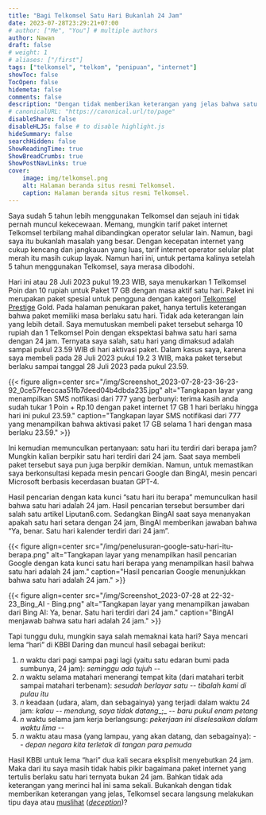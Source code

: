 ```yaml
---
title: "Bagi Telkomsel Satu Hari Bukanlah 24 Jam"
date: 2023-07-28T23:29:21+07:00
# author: ["Me", "You"] # multiple authors
author: Nawan
draft: false
# weight: 1
# aliases: ["/first"]
tags: ["telkomsel", "telkom", "penipuan", "internet"]
showToc: false
TocOpen: false
hidemeta: false
comments: false
description: "Dengan tidak memberikan keterangan yang jelas bahwa satu hari tidak berarti 24 jam penuh, Telkomsel secara sadar melakukan tipu daya terhadap konsumen, atau dengan kata lain: penipuan."
# canonicalURL: "https://canonical.url/to/page"
disableShare: false
disableHLJS: false # to disable highlight.js
hideSummary: false
searchHidden: false
ShowReadingTime: true
ShowBreadCrumbs: true
ShowPostNavLinks: true
cover:
    image: img/telkomsel.png
    alt: Halaman beranda situs resmi Telkomsel.
    caption: Halaman beranda situs resmi Telkomsel.
---
```


Saya sudah 5 tahun lebih menggunakan Telkomsel dan sejauh ini tidak pernah muncul kekecewaan. Memang, mungkin tarif paket internet Telkomsel terbilang mahal dibandingkan operator selular lain. Namun, bagi saya itu bukanlah masalah yang besar. Dengan kecepatan internet yang cukup kencang dan jangkauan yang luas, tarif internet operator selular plat merah itu masih cukup layak. Namun hari ini, untuk pertama kalinya setelah 5 tahun menggunakan Telkomsel, saya merasa dibodohi.

Hari ini atau 28 Juli 2023 pukul 19.23 WIB, saya menukarkan 1 Telkomsel Poin dan 10 rupiah untuk Paket 17 GB dengan masa aktif satu hari. Paket ini merupakan paket spesial untuk pengguna dengan kategori [Telkomsel Prestige](https://www.telkomsel.com/shops/telkomsel-prestige "https://www.telkomsel.com/shops/telkomsel-prestige") Gold. Pada halaman penukaran paket, hanya tertulis keterangan bahwa paket memiliki masa berlaku satu hari. Tidak ada keterangan lain yang lebih detail. Saya memutuskan membeli paket tersebut seharga 10 rupiah dan 1 Telkomsel Poin dengan ekspektasi bahwa satu hari sama dengan 24 jam. Ternyata saya salah, satu hari yang dimaksud adalah sampai pukul 23.59 WIB di hari aktivasi paket. Dalam kasus saya, karena saya membeli pada 28 Juli 2023 pukul 19.2 3 WIB, maka paket tersebut berlaku sampai tanggal 28 Juli 2023 pada pukul 23.59.

{{< figure align=center src="/img/Screenshot_2023-07-28-23-36-23-92_0ce57feeccaa51fb7deed04b4dbda235.jpg" alt="Tangkapan layar yang menampilkan SMS notfikasi dari 777 yang berbunyi: terima kasih anda sudah tukar 1 Poin + Rp.10 dengan paket internet 17 GB 1 hari berlaku hingga hari ini pukul 23.59." caption="Tangkapan layar SMS notifikasi dari 777 yang menampilkan bahwa aktivasi paket 17 GB selama 1 hari dengan masa berlaku 23.59." >}}

Ini kemudian memunculkan pertanyaan: satu hari itu terdiri dari berapa jam? Mungkin kalian berpikir satu hari terdiri dari 24 jam. Saat saya membeli paket tersebut saya pun juga berpikir demikian. Namun, untuk memastikan saya berkonsultasi kepada mesin pencari Google dan BingAI, mesin pencari Microsoft berbasis kecerdasan buatan GPT-4.

Hasil pencarian dengan kata kunci “satu hari itu berapa” memunculkan hasil bahwa satu hari adalah 24 jam. Hasil pencarian tersebut bersumber dari salah satu artikel Liputan6.com. Sedangkan BingAI saat saya menanyakan apakah satu hari setara dengan 24 jam, BingAI memberikan jawaban bahwa “Ya, benar. Satu hari kalender terdiri dari 24 jam”.

{{< figure align=center src="/img/penelusuran-google-satu-hari-itu-berapa.png" alt="Tangkapan layar yang menampilkan hasil pencarian Google dengan kata kunci satu hari berapa yang menampilkan hasil bahwa satu hari adalah 24 jam." caption="Hasil pencarian Google menunjukkan bahwa satu hari adalah 24 jam." >}}

{{< figure align=center src="/img/Screenshot_2023-07-28 at 22-32-23_Bing_AI - Bing.png" alt="Tangkapan layar yang menampilkan jawaban dari Bing AI: Ya, benar. Satu hari terdiri dari 24 jam." caption="BingAI menjawab bahwa satu hari adalah 24 jam." >}}

Tapi tunggu dulu, mungkin saya salah memaknai kata hari? Saya mencari lema “hari” di KBBI Daring dan muncul hasil sebagai berikut:
1. _n_ waktu dari pagi sampai pagi lagi (yaitu satu edaran bumi pada sumbunya, 24 jam): _seminggu ada tujuh --_
2. _n_ waktu selama matahari menerangi tempat kita (dari matahari terbit sampai matahari terbenam): _sesudah berlayar satu -- tibalah kami di pulau itu_
3. _n_ keadaan (udara, alam, dan sebagainya) yang terjadi dalam waktu 24 jam: _kalau -- mendung, saya tidak datang__;_ _\-- baru pukul enam petang_
4. _n_ waktu selama jam kerja berlangsung: _pekerjaan ini diselesaikan dalam waktu lima --_
5. _n_ waktu atau masa (yang lampau, yang akan datang, dan sebagainya): _\-- depan negara kita terletak di tangan para pemuda_

Hasil KBBI untuk lema “hari” dua kali secara eksplisit menyebutkan 24 jam. Maka dari itu saya masih tidak habis pikir bagaimana paket internet yang tertulis berlaku satu hari ternyata bukan 24 jam. Bahkan tidak ada keterangan yang merinci hal ini sama sekali. Bukankah dengan tidak memberikan keterangan yang jelas, Telkomsel secara langsung melakukan tipu daya atau [muslihat](https://id.wikipedia.org/wiki/Muslihat "https://id.wikipedia.org/wiki/Muslihat") (_[deception](https://en.wikipedia.org/wiki/Deception "https://en.wikipedia.org/wiki/Deception")_)?